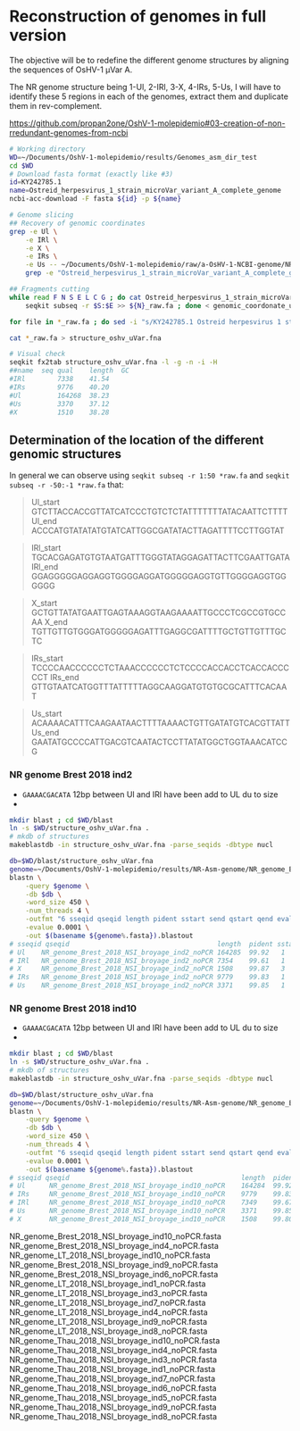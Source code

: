 # Reconstruction of genomes in full version

The objective will be to redefine the different genome structures by aligning the sequences of OsHV-1 µVar A.







The NR genome structure being 1-Ul, 2-IRl, 3-X, 4-IRs, 5-Us, I will have to identify these 5 regions in each of the genomes, extract them and duplicate them in rev-complement.

https://github.com/propan2one/OshV-1-molepidemio#03-creation-of-non-rredundant-genomes-from-ncbi

```bash
# Working directory
WD=~/Documents/OshV-1-molepidemio/results/Genomes_asm_dir_test
cd $WD
# Download fasta format (exactly like #3)
id=KY242785.1
name=Ostreid_herpesvirus_1_strain_microVar_variant_A_complete_genome
ncbi-acc-download -F fasta ${id} -p ${name}

# Genome slicing
## Recovery of genomic coordinates
grep -e Ul \
    -e IRl \
    -e X \
    -e IRs \
    -e Us -- ~/Documents/OshV-1-molepidemio/raw/a-OsHV-1-NCBI-genome/NR_genomic_part_coordonate.csv | \
    grep -e "Ostreid_herpesvirus_1_strain_microVar_variant_A_complete_genome" > genomic_coordonate_uVarA.csv

## Fragments cutting
while read F N S E L C G ; do cat Ostreid_herpesvirus_1_strain_microVar_variant_A_complete_genome_0.fa | \
    seqkit subseq -r $S:$E >> ${N}_raw.fa ; done < genomic_coordonate_uVarA.csv

for file in *_raw.fa ; do sed -i "s/KY242785.1 Ostreid herpesvirus 1 strain microVar variant A, complete genome/${file%_raw.fa}/" $file ; done

cat *_raw.fa > structure_oshv_uVar.fna

# Visual check
seqkit fx2tab structure_oshv_uVar.fna -l -g -n -i -H
##name	seq	qual	length	GC
#IRl		7338	41.54
#IRs		9776	40.20
#Ul			164268	38.23
#Us			3370	37.12
#X			1510	38.28
```

## Determination of the location of the different genomic structures

In general we can observe using `seqkit subseq -r 1:50 *raw.fa` and `seqkit subseq -r -50:-1 *raw.fa` that:

>Ul_start
GTCTTACCACCGTTATCATCCCTGTCTCTATTTTTTTATACAATTCTTTT
>Ul_end
ACCCATGTATATATGTATCATTGGCGATATACTTAGATTTTCCTTGGTAT

>IRl_start   
TGCACGAGATGTGTAATGATTTGGGTATAGGAGATTACTTCGAATTGATA
>IRl_end
GGAGGGGGAGGAGGTGGGGAGGATGGGGGAGGTGTTGGGGAGGTGGGGGG

>X_start
GCTGTTATATGAATTGAGTAAAGGTAAGAAAATTGCCCTCGCCGTGCCAA
>X_end
TGTTGTTGTGGGATGGGGGAGATTTGAGGCGATTTTGCTGTTGTTTGCTC

>IRs_start
TCCCCAACCCCCCTCTAAACCCCCCTCTCCCCACCACCTCACCACCCCCT
>IRs_end
GTTGTAATCATGGTTTATTTTTAGGCAAGGATGTGTGCGCATTTCACAAT

>Us_start
ACAAAACATTTCAAGAATAACTTTTAAAACTGTTGATATGTCACGTTATT
>Us_end
GAATATGCCCCATTGACGTCAATACTCCTTATATGGCTGGTAAACATCCG


### NR genome Brest 2018 ind2

- `GAAAACGACATA` 12bp between Ul and IRl have been add to UL du to size
- 

```bash
mkdir blast ; cd $WD/blast
ln -s $WD/structure_oshv_uVar.fna .
# mkdb of structures
makeblastdb -in structure_oshv_uVar.fna -parse_seqids -dbtype nucl

db=$WD/blast/structure_oshv_uVar.fna
genome=~/Documents/OshV-1-molepidemio/results/NR-Asm-genome/NR_genome_Brest_2018_NSI_broyage_ind2_noPCR.fasta
blastn \
    -query $genome \
    -db $db \
    -word_size 450 \
    -num_threads 4 \
    -outfmt "6 sseqid qseqid length pident sstart send qstart qend evalue qlen" \
    -evalue 0.0001 \
    -out $(basename ${genome%.fasta}).blastout
# sseqid qseqid                                     length  pident sstart   send    qstart  qend    evalue qlen
# Ul	NR_genome_Brest_2018_NSI_broyage_ind2_noPCR	164285	99.92	1	    164268	1	    164267	0.0	186286
# IRl	NR_genome_Brest_2018_NSI_broyage_ind2_noPCR	7354	99.61	1	    7338	164280	171629	0.0	186286
# X	    NR_genome_Brest_2018_NSI_broyage_ind2_noPCR	1508	99.87	3	    1510	171635	173142	0.0	186286
# IRs	NR_genome_Brest_2018_NSI_broyage_ind2_noPCR	9779	99.83	1	    9776	173143	182915	0.0	186286
# Us	NR_genome_Brest_2018_NSI_broyage_ind2_noPCR	3371	99.85	1	    3369	182916	186286	0.0	186286
```

### NR genome Brest 2018 ind10

- `GAAAACGACATA` 12bp between Ul and IRl have been add to UL du to size
- 

```bash
mkdir blast ; cd $WD/blast
ln -s $WD/structure_oshv_uVar.fna .
# mkdb of structures
makeblastdb -in structure_oshv_uVar.fna -parse_seqids -dbtype nucl

db=$WD/blast/structure_oshv_uVar.fna
genome=~/Documents/OshV-1-molepidemio/results/NR-Asm-genome/NR_genome_Brest_2018_NSI_broyage_ind10_noPCR.fasta
blastn \
    -query $genome \
    -db $db \
    -word_size 450 \
    -num_threads 4 \
    -outfmt "6 sseqid qseqid length pident sstart send qstart qend evalue qlen" \
    -evalue 0.0001 \
    -out $(basename ${genome%.fasta}).blastout
# sseqid qseqid                                           length  pident sstart   send    qstart  qend    evalue qlen
# Ul      NR_genome_Brest_2018_NSI_broyage_ind10_noPCR    164284  99.92   1       164268  1       164266  0.0     186279
# IRs     NR_genome_Brest_2018_NSI_broyage_ind10_noPCR    9779    99.83   1       9776    173136  182908  0.0     186279
# IRl     NR_genome_Brest_2018_NSI_broyage_ind10_noPCR    7349    99.67   1       7338    164279  171623  0.0     186279
# Us      NR_genome_Brest_2018_NSI_broyage_ind10_noPCR    3371    99.85   1       3369    182909  186279  0.0     186279
# X       NR_genome_Brest_2018_NSI_broyage_ind10_noPCR    1508    99.80   3       1510    171628  173135  0.0     186279
```





NR_genome_Brest_2018_NSI_broyage_ind10_noPCR.fasta
NR_genome_Brest_2018_NSI_broyage_ind4_noPCR.fasta
NR_genome_LT_2018_NSI_broyage_ind10_noPCR.fasta
NR_genome_Brest_2018_NSI_broyage_ind9_noPCR.fasta
NR_genome_Brest_2018_NSI_broyage_ind6_noPCR.fasta
NR_genome_LT_2018_NSI_broyage_ind1_noPCR.fasta
NR_genome_LT_2018_NSI_broyage_ind3_noPCR.fasta
NR_genome_LT_2018_NSI_broyage_ind7_noPCR.fasta
NR_genome_LT_2018_NSI_broyage_ind4_noPCR.fasta
NR_genome_LT_2018_NSI_broyage_ind9_noPCR.fasta
NR_genome_LT_2018_NSI_broyage_ind8_noPCR.fasta
NR_genome_Thau_2018_NSI_broyage_ind10_noPCR.fasta
NR_genome_Thau_2018_NSI_broyage_ind4_noPCR.fasta
NR_genome_Thau_2018_NSI_broyage_ind3_noPCR.fasta
NR_genome_Thau_2018_NSI_broyage_ind1_noPCR.fasta
NR_genome_Thau_2018_NSI_broyage_ind7_noPCR.fasta
NR_genome_Thau_2018_NSI_broyage_ind6_noPCR.fasta
NR_genome_Thau_2018_NSI_broyage_ind5_noPCR.fasta
NR_genome_Thau_2018_NSI_broyage_ind9_noPCR.fasta
NR_genome_Thau_2018_NSI_broyage_ind8_noPCR.fasta
